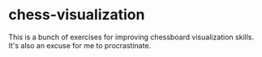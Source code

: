 chess-visualization
===================

This is a bunch of exercises for improving chessboard visualization skills.
It's also an excuse for me to procrastinate.

